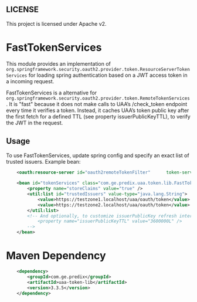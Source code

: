 ## LICENSE
This project is licensed under Apache v2.

# FastTokenServices 
This module provides an implementation of `org.springframework.security.oauth2.provider.token.ResourceServerTokenServices`
for loading spring authentication based on a JWT access token in a incoming request.

FastTokenServices is a alternative for `org.springframework.security.oauth2.provider.token.RemoteTokenServices`. 
It is "fast" because it does not make calls to UAA’s /check_token endpoint every time it verifies a token. 
Instead, it caches UAA’s token public key after the first fetch for a defined TTL (see property issuerPublicKeyTTL), to verify the JWT in the request.


## Usage    
To use FastTokenServices, update spring config and specify an exact list of trusted issuers. 
Example bean:

```xml
    <oauth:resource-server id="oauth2remoteTokenFilter"      token-services-ref="tokenServices" />
            
    <bean id="tokenServices" class="com.ge.predix.uaa.token.lib.FastTokenServices">        
        <property name="storeClaims" value="true" />
        <util:list id="trustedIssuers" value-type="java.lang.String">
            <value>https://testzone1.localhost/uaa/oauth/token</value>
            <value>https://testzone2.localhost/uaa/oauth/token</value>
        </util:list>
        <!-- And optionally, to customize issuerPublicKey refresh interval (default is 24 hours)
            <property name="issuerPublicKeyTTL" value="3600000L" />
        -->
    </bean>
```

# Maven Dependency
```xml
    <dependency>
        <groupId>com.ge.predix</groupId>
        <artifactId>uaa-token-lib</artifactId>
        <version>3.3.5</version>
    </dependency>
```    
